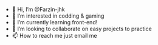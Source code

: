 - 👋 Hi, I’m @Farzin-jhk
- 👀 I’m interested in codding & gaming
- 🌱 I’m currently learning front-end!
- 💞️ I’m looking to collaborate on easy projects to practice
- 📫 How to reach me just email me 

<!---
Farzin-jhk/Farzin-jhk is a ✨ special ✨ repository because its `README.md` (this file) appears on your GitHub profile.
You can click the Preview link to take a look at your changes.
--->
